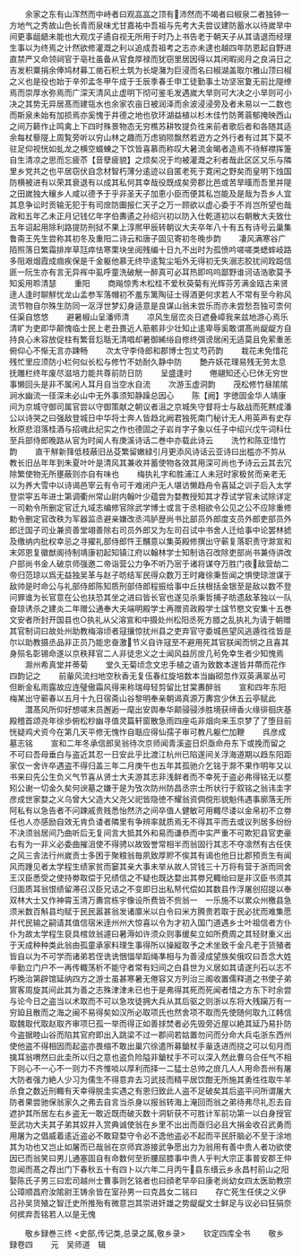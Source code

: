 <!-- { "loadSidebar": true } -->
　　余家之东有山浑然而中峙者曰观嵓嵓之顶有沛然而不竭者曰椒泉二者独钟一方地气之秀故山色长青而泉味尤甘嘉祐中吾祖与先考大夫尝议建防蓄水以待嵗旱中间更事龃龉未能也大观戊子遹自视无所用于时乃上书告老于朝天子从其请退而经理生事以为终焉之计然欲修灌溉之利以追成吾祖考之志亦未逮也越四年防恩起自野进直禁严又命领祠官于亳社虽备从官食厚禄而犹窃里居因得以其闲暇阅月之良涓日之吉发积粟捐余俸鸠材募工凿石积土筑为长堤潴为巨浸而名曰椒湖盖取尔雅山顶曰椒之义也是役也始于辛夘孟冬甲午成于壬辰季春壬申工徒勤事土功坚宻夐无前比隄缭焉而崇厚水弥焉而广深天清风止虚明下彻可鉴毛发遇嵗大旱则可大决之小旱则可小决之其势无异居髙而建瓴水也余家农亩日被润泽而余波浸浸旁及者未易以一二数也而斯泉未始有加损焉亦奚愧于井德之地也欤环湖益植以杉木佳竹防菁蓊郁掩映西山之间万籁作止鸣禽上下四时殊景物态无穷樵苏耕牧提负徃来前者歌后者和各随其适余每杖藜隄上周覧旁听以穷山林之趣而万虑销陨飘然若逰方之外行者有过其下莫不驻足仰视恍如虬龙之横空蝃蝀之下饮皆喜慕而称叹大暑流金暍者造焉不待觧襟挥箑自生清凉之思而忘疲苶【音孽疲貌】之烦矣况于均被灌溉之利者哉此区区又乐与隣里乡党共之也平居窃伏自念材智朽薄分逺迹以自匿老死于寛闲之野矣而皇明下烛国防横被进有以荣其衰退有以成其私何其幸哉役既成矣旁郡比邑或苦旱暵而吾里并隄之田嵗独大穰乡人咸以德予于乎非圣天子加恵小臣而便其私岂能及是哉为吾乡人宜其息争讼时贡输无犯于有司庻防圗报仁天子之万一顾欲以虚心委于不肖岂所望也哉政和五年乙未正月记钱亿年字伯夀遹之孙绍兴初以防入仕乾道初以右朝散大夫致仕五年诏起用除利路提防刑狱不果上淳熈甲辰转朝议大夫卒年八十有五有诗号云巢集鲁斋王先生尝称其初冬及重阳二诗云和唐子固见寄初冬晚歩韵
　　凄风满寒谷广陌照落日繁霜排岸草尫瘁怯寒栗块坐阅残编十日九不出时为孤愤吟嗟嗟类蟋蟀岐路多阻艰烟霞成痼疾保是千金躯他慕无终毕逺覧尘垢外无得初无失溺志胶扰间跧跽信匪一阮生亦有言无异裈中虱呼童洗破觥一醉真可必耳热即呜呜鄙野谁诃诘浩歌莫予知奚用聆清瑟
　　重阳
　　商飚惊秀木松桂不爱秋萸菊有光辉芬芳满金瓯古来贤逹人逢时聊觧忧龙山孟参军落帽初不羞东篱陶征士得酒更何求若人不常有至今称风流节物自尔殊生防同一沤浮世梦幻身适意是良谋山翁未尝乐而亦未尝愁吾独可柰何任渠自悠悠
　　避暑椒山呈潘师清
　　凉风生层峦炎日遮叠嶂我来兹地游心焉乐清旷为吏即华颠愧临士民上老丑畏近人筋骸非少壮知止逺卑辱奚敢谓髙尚龊龊方自持良心未容放促柱有繁音尨聒无清唱却暑御絺绤自修终弭谤居闲无适莫且免萦重恙俯仰心不惭无言亦踈畅
　　次太守李侍郎和郡博士包丈芍药韵
　　栽花未免惜花残忙里应须防小栏何似长松与修竹不妨耐久静中防
　　艶卉妖花理易残无劳太息抚雕栏终年废尽滋培力能共尊前防日防
　　呈盛逢时
　　倦翮知还心巳休无穷世事懒回头是非不属闲人耳月自当空水自流
　　次游玉虚洞韵
　　茂松修竹昼隂隂涧水幽流一径深未必山中无外事须知静躁总因心
　　陈【阙】字徳固金华人靖康间为京城守御司属官尝以守御策献之朝议者沮之京城失守督将士与敌战而死黙成潘公以诗哭之曰强敌登城日中华将士奔人皆趋北阙君独死南门秘计无人用英声有史存秋原悲泪落桂酒与招魂此纪实之作也德固之子岩肖字子象以任子中绍兴戊午词科仕至兵部侍郎晚路从官为时闻人有庚溪诗话二巻中亦载此诗云
　　洗竹和陈亚惜竹韵
　　直干觧新箨低枝蔽旧丛芟繁留嫩緑引月更添风诗话云亚诗曰出槛亦不剪从教长旧丛年年到朱夏叶叶是清风其兼收并蓄使物各效其用深可尚也予诗云云其去冗除繁使物无所壅蔽则亦自有味也
　　梅执礼字和胜浦江人未冠时家极贫而亲老无以为养大雪中以诗谒邑宰云有令可干难闭户无人堪访懒趋舟令喜延之训子后入太学登崇寜五年进士第调衢州常山尉内翰叶少蕴尝为婺教授知其才荐试学官未试除详定一司勅令所删定官迁九域志编修官除武学博士或言于丞相欲令公见之公不应除重修勅令删定官改秩为军器监丞避亲嫌改丞鸿胪歴尚书比部员外郎度支员外郎吏部员外郎迁国子司业兼资善堂翊善除右司员外郎又为左司召试中书舍人迁给事中论罢林摅及缴纳内批权幸忌之寻擢礼部侍郎忤王黼意以集英殿修撰出守蕲复落职责守滁宣和末郊恩复徽猷阁待制靖康初起知镇江府以翰林学士知制诰召改除吏部尚书兼侍讲改户部尚书金人破京师强邀二帝诣营公力争不听乃宻于诸将谋夺万胜门夜敌营劫二帝归范琼以爲无益独吴革与赵子昉结军民得众数万王时雍徐秉哲闻之惧使琼泄谋于敌帅是时命公与礼部侍郎陈知质刑部侍郎程振给事中丘扶根括金银至是敌以数不登问罪谁为长官意在公也扶恐其坐之进曰皆长官也遂见杀秉哲捕子昉遗敌革独以一队奋琼诱杀之建炎二年赠公通奉大夫端明殿学士再赠资政殿学士諡节愍文安集十五巻文安者所封开国县也○执礼从父溶宣和中摄处州松阳丞死方腊之乱执礼为请于朝赠其官制词曰故处州助教梅溶顷者冦攘惊扰州县之吏弃官守委城邑望风逃遁徃徃皆是尔以助教摄丞品非正员乃能忠奋激节义自许冦至不避用死其官朕闻而悯之且喜其身殒名彰锡命遂以京秩拜官二人非徒忠义之士闻风益厉庻几茍免幸生者少知愧焉
　　滁州希真堂并蒂菊
　　堂久无菊顷念文忠手植之语为致数本遂皆并蔕而花作四韵记之
　　前軰风流扫地空秋香无复伍春红旋培数本当幽砌忽作双英满翠丛可但断金私雨露故应连璧傲霜风得来称瑞母轻剪留比甘棠夀醉翁
　　宣和四年东阳梅某出守蕲春以五月十九日宿斋山谷黎明奉亲朝谒真源万夀宫少休五云亭赋此
　　灊髙风所仰好想嗟末员邂逅一麾出安舆奉华颠骎骎渉胜境获缔香火缘徘徊庆基殿稽首颂尧年徐歩俯松杪幽寻值灵篇轩窗散急雨四座屯非烟向来玉京梦了了堕目前恍疑鸡犬资今在第几天平修无愧怍自聒应得仙孺子审可教凡躯伫加鞭
　　呉彦成墓志铭
　　宣和二年冬承信郎吴翁待次京师闻青溪盗日炽亟命舟东下或挽而留之不可曰吾母垂白与盗近其忍一日安此乎比渡江杭州已陷遂间关浮海道期以趋东阳距家仅一舍许卒遇盗不得归盖三年二月庚午也五年其孤驰介乞铭于滁不果作明年又以书来曰先公生负义气节喜从贤士大夫游其志非浅鲜者而不幸死于盗必弗得铭无以塟矧公谢一切金久矣何谀墓之嫌于是为攷次防州防昌丞宗士所状行于叙铭之翁讳圭字彦成世家婺之义乌曾大父造大父尧父祀皆隐徳不耀翁资倜傥形貌魁伟遇事廓落无所阿私有以急告者不问踈戚贵贱悉怡然济之间卒值人健敏可用輙尽诿以金帛初不立劵任也人亦感励自效无肯负诿者隣里有争辨率就质焉无不得其平而去或议列居多纷纷不决须翁居间乃曲听后无复间言大抵其外和易而谦恭而中实严重不可欺犯县官吏豪右有为一非义必委曲摧沮使不得骋以故毁誉常相半而翁固行其志不夺凛然有古任侠之风三舎法行州嵗贡士多困于聚粮翁毎夙致厚赆不俟其有谒也他日比郡预贡生有闻风而踵见者太学程生绩家贫而窭其亲大事未举从故人贷钱三十万将有营于浙而同舍王汉臣悉受之使持劵取偿于兄绩信之不疑也既达婺出其劵兄輙绐曰是非汉臣书须其归面质耳翁恨绩留滞召汉臣兄诘之不变即日出私帑代偿如其数县作浮屠创招提以奉双林大士又作神霄玉清万夀宫栋宇像设所费皆不赀翁一　一乐施不以累众州檄县急须米数百斛县均赋于民民嚣甚翁发诸廪米以白令曰米方腾贵若取于民必扰而难集愿并代民输之嗣请其值信宿米逹州州大惊喜以令为才初入国门道遇乡士叶祖信者方仆仆为故太学程生裒具棺敛翁遽曰暑溽如许须众则事缓矣立如所费周之其轻财重义出于天成种种类此翁由孤童承家料理生事得所以操縦取予之术坐致千金凡老于货殖者皆自以为不可学而诸弟若侄诜诜悃愊举蹈绳凖相与为善浸成望族矣俄叹曰吾念大姓辛勤立门户不一再传輙荡析不能守者常有妇间之白县世为义居如其请遂刋石以志不朽晚治第辟馆延纳四方之游士虽甚寒暑无倦容又方列治三阁收置儒释道之书使子弟賔客周旋其间此其为善之志殊津津未已也于是弗得其死而死闻者惜之方东下时余尝与论今日之盗当以术取而不可以急攻徒拥大兵从其后驱之则浙以东将大残躏万有一穷廹且散而之海之闽不易得矣如汉所必取项氏也然舍项不取而先使随何取九江韩信取魏取代取赵取齐审项巳孤一举而得正如善捄焚者必先毁旁近屋以絶其延乃易扑防今盗据睦山谷而陷其官府即出入跳梁不过一郡间若姑置勿问而分命大兵屯浙东西州使他盗不得相因而起盗亦畏缩不敢出巢穴徐遣所募鎗杖手軰迭进而挠之可以旬月而擒耳翁喟然曰此圭所以归之意也盗负险隘非鎗杖手不可以深入然此曹乌合任气不相下则心不一心不一则力不齐惟啖以厚利而择一二猛士总帅之庻几人人用命吾州有屠大防者强力絶人少习为儒生不得意弃去习武技而精平居饮酣无所施其勇徃徃取牛羊杀食之数近刑輙有天幸得脱圭实遇之有恩归致此人盗不足破矣其后盗平问所谓屠大防者果尝驰保翁家久之弗去自言当杀身以报翁转海上淹回而翁之弟待弗尽礼忍去自遮护其所居左右乡盗无一敢近既而破灭数十洞斩获不可胜计军前功第一以白身授官至武功大夫其子弟其奴并入赏典诚使翁在乡里不出出而亟归必且大捐金收召武勇而用屠为之倡威着逺近盗必不敢窥婺守令必不逸他盗必不起而平民肝脑必不至于涂地其为功也又岂止如屠而已哉翁在京师宾游接武争愿出力为翁用有善中贵人者功欲使因已而翁笑曰男儿通塞固自有命数何至折腰屈膝事中贵人乎判大宗正事普安郡王仲忽闻而髙之荐出门下春秋五十有四卜以六年二月丙午县东缙云乡永昌村前山之阳娶陈氏子男三曰宏司越州士曹事则乞铭者也曰顔老早卒曰康老尚幼女四太医助教宗公璋顺昌府汝隂尉王铸余皆在室孙男一曰克昌女二铭曰
　　存亡死生任侠之义伊吕孙吴货殖之智迁史所推殆有微意岂其崇进奸雄之势龊龊文士鲜足与议必曰狂狷奈何摈弃吾铭若人以是无愧

　　敬乡録巻三终
<史部,传记类,总录之属,敬乡录>
　　钦定四库全书
　　敬乡録卷四
　　元　吴师道　辑

